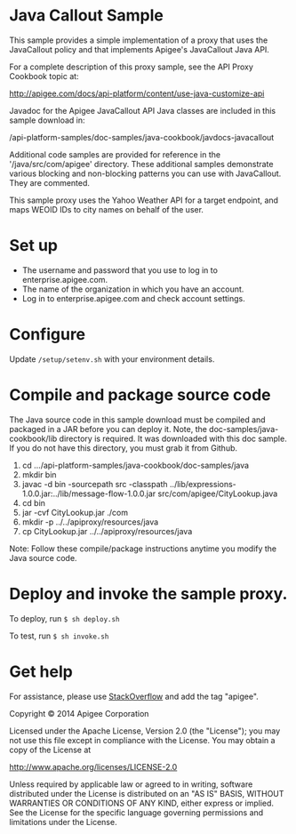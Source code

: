 # Java Callout Sample

This sample provides a simple implementation of a proxy that uses the JavaCallout policy and
that implements Apigee's JavaCallout Java API.

For a complete description of this proxy sample, see the API Proxy Cookbook topic at:

http://apigee.com/docs/api-platform/content/use-java-customize-api 

Javadoc for the Apigee JavaCallout API Java classes are included in this sample download in:

/api-platform-samples/doc-samples/java-cookbook/javdocs-javacallout

Additional code samples are provided for reference in the '/java/src/com/apigee' directory.
These additional samples demonstrate various blocking and non-blocking patterns you can
use with JavaCallout. They are commented.


This sample proxy uses the Yahoo Weather API for a target endpoint, and maps WEOID IDs to city names on behalf of the user.

# Set up

 - The username and password that you use to log in to enterprise.apigee.com.
 - The name of the organization in which you have an account. 
 - Log in to enterprise.apigee.com and check account settings.

# Configure 

Update `/setup/setenv.sh` with your environment details.

# Compile and package source code

The Java source code in this sample download must be compiled and packaged in a JAR
before you can deploy it. Note, the doc-samples/java-cookbook/lib directory is required.
It was downloaded with this doc sample. If you do not have this directory, you must grab
it from Github.

 1. cd .../api-platform-samples/java-cookbook/doc-samples/java
 2. mkdir bin
 3. javac -d bin -sourcepath src -classpath ../lib/expressions-1.0.0.jar:../lib/message-flow-1.0.0.jar src/com/apigee/CityLookup.java
 4. cd bin
 5. jar -cvf CityLookup.jar ./com
 6. mkdir -p ../../apiproxy/resources/java
 7. cp CityLookup.jar ../../apiproxy/resources/java

 Note: Follow these compile/package instructions anytime you modify the Java source code. 

# Deploy and invoke the sample proxy.

To deploy, run `$ sh deploy.sh`

To test, run `$ sh invoke.sh`


# Get help

For assistance, please use [StackOverflow](http://stackoverflow.com/tags/apigee) and add the tag "apigee".

Copyright © 2014 Apigee Corporation

Licensed under the Apache License, Version 2.0 (the "License"); you may not use
this file except in compliance with the License. You may obtain a copy
of the License at

http://www.apache.org/licenses/LICENSE-2.0

Unless required by applicable law or agreed to in writing, software
distributed under the License is distributed on an "AS IS" BASIS,
WITHOUT WARRANTIES OR CONDITIONS OF ANY KIND, either express or implied.
See the License for the specific language governing permissions and
limitations under the License.

